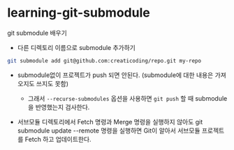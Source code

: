 # learning-git-submodule
git submodule 배우기

- 다른 디렉토리 이름으로 submodule 추가하기

```bash
git submodule add git@github.com:creaticoding/repo.git my-repo
```

- submodule없이 프로젝트가 push 되면 안된다. (submodule에 대한 내용은 가져오지도 쓰지도 못함)
  - 그래서 `--recurse-submodules` 옵션을 사용하면 `git push` 할 때 submodule 을 반영했는지 검사한다.

- 서브모듈 디렉토리에서 Fetch 명령과 Merge 명령을 실행하지 않아도 git submodule update --remote 명령을 실행하면 Git이 알아서 서브모듈 프로젝트를 Fetch 하고 업데이트한다.

